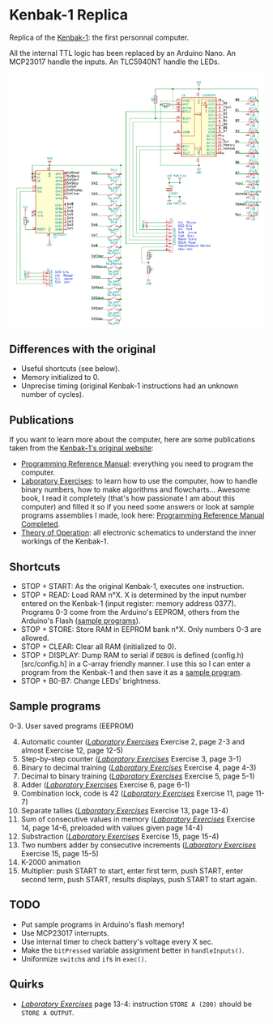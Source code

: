 Kenbak-1 Replica
================
Replica of the [Kenbak-1](http://kenbak-1.net): the first personnal computer.

All the internal TTL logic has been replaced by an Arduino Nano.
An MCP23017 handle the inputs.
An TLC5940NT handle the LEDs.

![Schematic](assets/Schematic.png)

Differences with the original
-----------------------------
* Useful shortcuts (see below).
* Memory initialized to 0.
* Unprecise timing (original Kenbak-1 instructions had an unknown number of cycles).

Publications
------------
If you want to learn more about the computer, here are some publications taken from the [Kenbak-1's original website](http://kenbak-1.net/index_files/page0008.htm):

* [Programming Reference Manual](assets/publications/ProgrammingReferenceManual.pdf): everything you need to program the computer.
* [Laboratory Exercises](assets/publications/LaboratoryExercises.pdf): to learn how to use the computer, how to handle binary numbers, how to make algorithms and flowcharts… Awesome book, I read it completely (that's how passionate I am about this computer) and filled it so if you need some answers or look at sample programs assemblies I made, look here: [Programming Reference Manual Completed](assets/publications/LaboratoryExercisesCompleted.pdf).
* [Theory of Operation](assets/publications/TheoryOfOperation.pdf): all electronic schematics to understand the inner workings of the Kenbak-1.

Shortcuts
---------
* STOP + START: As the original Kenbak-1, executes one instruction.
* STOP + READ: Load RAM n°X. X is determined by the input number entered on the Kenbak-1 (input register: memory address 0377). Programs 0-3 come from the Arduino's EEPROM, others from the Arduino's Flash ([sample programs](src/samplePrograms.cpp)).
* STOP + STORE: Store RAM in EEPROM bank n°X. Only numbers 0-3 are allowed.
* STOP + CLEAR: Clear all RAM (initialized to 0).
* STOP + DISPLAY: Dump RAM to serial if `DEBUG` is defined (config.h)[src/config.h] in a C-array friendly manner. I use this so I can enter a program from the Kenbak-1 and then save it as a [sample program](src/samplePrograms.cpp).
* STOP + B0-B7: Change LEDs' brightness.

Sample programs
---------------
0-3. User saved programs (EEPROM)

4. Automatic counter (*[Laboratory Exercises][LabExer]* Exercise 2, page 2-3 and almost Exercise 12, page 12-5)
5. Step-by-step counter (*[Laboratory Exercises][LabExer]* Exercise 3, page 3-1)
6. Binary to decimal training (*[Laboratory Exercises][LabExer]* Exercise 4, page 4-3)
7. Decimal to binary training (*[Laboratory Exercises][LabExer]* Exercise 5, page 5-1)
8. Adder (*[Laboratory Exercises][LabExer]* Exercise 6, page 6-1)
9. Combination lock, code is 42 (*[Laboratory Exercises][LabExer]* Exercise 11, page 11-7)
10. Separate tallies (*[Laboratory Exercises][LabExer]* Exercise 13, page 13-4)
11. Sum of consecutive values in memory (*[Laboratory Exercises][LabExer]* Exercise 14, page 14-6, preloaded with values given page 14-4)
12. Substraction (*[Laboratory Exercises][LabExer]* Exercise 15, page 15-4)
13. Two numbers adder by consecutive increments (*[Laboratory Exercises][LabExer]* Exercise 15, page 15-5)
14. K-2000 animation
15. Multiplier: push START to start, enter first term, push START, enter second term, push START, results displays, push START to start again.

TODO
----
* Put sample programs in Arduino's flash memory!
* Use MCP23017 interrupts.
* Use internal timer to check battery's voltage every X sec.
* Make the `bitPressed` variable assignment better in `handleInputs()`.
* Uniformize `switch`s and `if`s in `exec()`.

Quirks
------
* *[Laboratory Exercises][LabExer]* page 13-4: instruction `STORE A (200)` should be `STORE A OUTPUT`.


[LabExer]: http://www.kenbak-1.net/index_files/Lab%20Exer.pdf